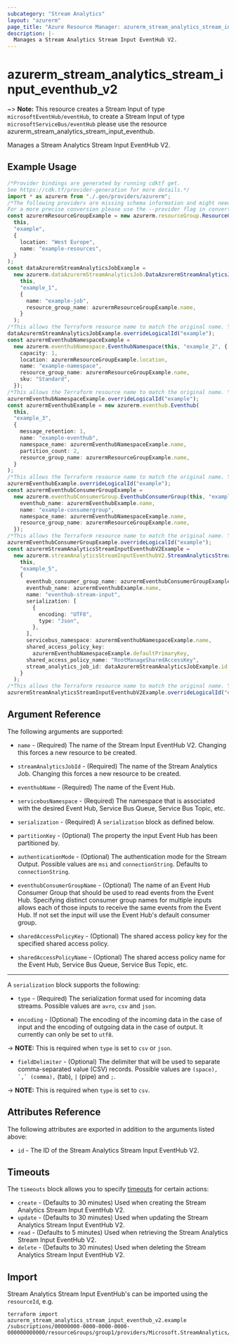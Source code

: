 ```yaml
---
subcategory: "Stream Analytics"
layout: "azurerm"
page_title: "Azure Resource Manager: azurerm_stream_analytics_stream_input_eventhub_v2"
description: |-
  Manages a Stream Analytics Stream Input EventHub V2.
---
```


# azurerm\_stream\_analytics\_stream\_input\_eventhub\_v2

\~> **Note:** This resource creates a Stream Input of type `microsoftEventHub/eventHub`, to create a Stream Input of type `microsoftServiceBus/eventHub` please use the resource azurerm\_stream\_analytics\_stream\_input\_eventhub.

Manages a Stream Analytics Stream Input EventHub V2.

## Example Usage

```typescript
/*Provider bindings are generated by running cdktf get.
See https://cdk.tf/provider-generation for more details.*/
import * as azurerm from "./.gen/providers/azurerm";
/*The following providers are missing schema information and might need manual adjustments to synthesize correctly: azurerm.
For a more precise conversion please use the --provider flag in convert.*/
const azurermResourceGroupExample = new azurerm.resourceGroup.ResourceGroup(
  this,
  "example",
  {
    location: "West Europe",
    name: "example-resources",
  }
);
const dataAzurermStreamAnalyticsJobExample =
  new azurerm.dataAzurermStreamAnalyticsJob.DataAzurermStreamAnalyticsJob(
    this,
    "example_1",
    {
      name: "example-job",
      resource_group_name: azurermResourceGroupExample.name,
    }
  );
/*This allows the Terraform resource name to match the original name. You can remove the call if you don't need them to match.*/
dataAzurermStreamAnalyticsJobExample.overrideLogicalId("example");
const azurermEventhubNamespaceExample =
  new azurerm.eventhubNamespace.EventhubNamespace(this, "example_2", {
    capacity: 1,
    location: azurermResourceGroupExample.location,
    name: "example-namespace",
    resource_group_name: azurermResourceGroupExample.name,
    sku: "Standard",
  });
/*This allows the Terraform resource name to match the original name. You can remove the call if you don't need them to match.*/
azurermEventhubNamespaceExample.overrideLogicalId("example");
const azurermEventhubExample = new azurerm.eventhub.Eventhub(
  this,
  "example_3",
  {
    message_retention: 1,
    name: "example-eventhub",
    namespace_name: azurermEventhubNamespaceExample.name,
    partition_count: 2,
    resource_group_name: azurermResourceGroupExample.name,
  }
);
/*This allows the Terraform resource name to match the original name. You can remove the call if you don't need them to match.*/
azurermEventhubExample.overrideLogicalId("example");
const azurermEventhubConsumerGroupExample =
  new azurerm.eventhubConsumerGroup.EventhubConsumerGroup(this, "example_4", {
    eventhub_name: azurermEventhubExample.name,
    name: "example-consumergroup",
    namespace_name: azurermEventhubNamespaceExample.name,
    resource_group_name: azurermResourceGroupExample.name,
  });
/*This allows the Terraform resource name to match the original name. You can remove the call if you don't need them to match.*/
azurermEventhubConsumerGroupExample.overrideLogicalId("example");
const azurermStreamAnalyticsStreamInputEventhubV2Example =
  new azurerm.streamAnalyticsStreamInputEventhubV2.StreamAnalyticsStreamInputEventhubV2(
    this,
    "example_5",
    {
      eventhub_consumer_group_name: azurermEventhubConsumerGroupExample.name,
      eventhub_name: azurermEventhubExample.name,
      name: "eventhub-stream-input",
      serialization: [
        {
          encoding: "UTF8",
          type: "Json",
        },
      ],
      servicebus_namespace: azurermEventhubNamespaceExample.name,
      shared_access_policy_key:
        azurermEventhubNamespaceExample.defaultPrimaryKey,
      shared_access_policy_name: "RootManageSharedAccessKey",
      stream_analytics_job_id: dataAzurermStreamAnalyticsJobExample.id,
    }
  );
/*This allows the Terraform resource name to match the original name. You can remove the call if you don't need them to match.*/
azurermStreamAnalyticsStreamInputEventhubV2Example.overrideLogicalId("example");

```

## Argument Reference

The following arguments are supported:

*   `name` - (Required) The name of the Stream Input EventHub V2. Changing this forces a new resource to be created.

*   `streamAnalyticsJobId` - (Required) The name of the Stream Analytics Job. Changing this forces a new resource to be created.

*   `eventhubName` - (Required) The name of the Event Hub.

*   `servicebusNamespace` - (Required) The namespace that is associated with the desired Event Hub, Service Bus Queue, Service Bus Topic, etc.

*   `serialization` - (Required) A `serialization` block as defined below.

*   `partitionKey` - (Optional) The property the input Event Hub has been partitioned by.

*   `authenticationMode` - (Optional) The authentication mode for the Stream Output. Possible values are `msi` and `connectionString`. Defaults to `connectionString`.

*   `eventhubConsumerGroupName` - (Optional) The name of an Event Hub Consumer Group that should be used to read events from the Event Hub. Specifying distinct consumer group names for multiple inputs allows each of those inputs to receive the same events from the Event Hub. If not set the input will use the Event Hub's default consumer group.

*   `sharedAccessPolicyKey` - (Optional) The shared access policy key for the specified shared access policy.

*   `sharedAccessPolicyName` - (Optional) The shared access policy name for the Event Hub, Service Bus Queue, Service Bus Topic, etc.

***

A `serialization` block supports the following:

*   `type` - (Required) The serialization format used for incoming data streams. Possible values are `avro`, `csv` and `json`.

*   `encoding` - (Optional) The encoding of the incoming data in the case of input and the encoding of outgoing data in the case of output. It currently can only be set to `utf8`.

\-> **NOTE:** This is required when `type` is set to `csv` or `json`.

* `fieldDelimiter` - (Optional) The delimiter that will be used to separate comma-separated value (CSV) records. Possible values are `` (space), `,` (comma), `` (tab), `|` (pipe) and `;`.

\-> **NOTE:** This is required when `type` is set to `csv`.

## Attributes Reference

The following attributes are exported in addition to the arguments listed above:

* `id` - The ID of the Stream Analytics Stream Input EventHub V2.

## Timeouts

The `timeouts` block allows you to specify [timeouts](https://www.terraform.io/language/resources/syntax#operation-timeouts) for certain actions:

* `create` - (Defaults to 30 minutes) Used when creating the Stream Analytics Stream Input EventHub V2.
* `update` - (Defaults to 30 minutes) Used when updating the Stream Analytics Stream Input EventHub V2.
* `read` - (Defaults to 5 minutes) Used when retrieving the Stream Analytics Stream Input EventHub V2.
* `delete` - (Defaults to 30 minutes) Used when deleting the Stream Analytics Stream Input EventHub V2.

## Import

Stream Analytics Stream Input EventHub's can be imported using the `resourceId`, e.g.

```shell
terraform import azurerm_stream_analytics_stream_input_eventhub_v2.example /subscriptions/00000000-0000-0000-0000-000000000000/resourceGroups/group1/providers/Microsoft.StreamAnalytics/streamingJobs/job1/inputs/input1
```
